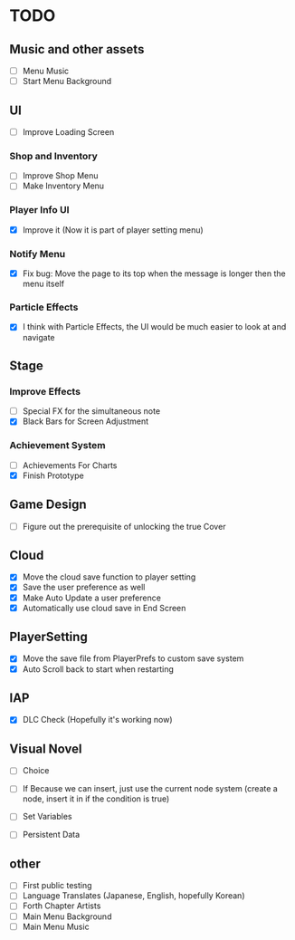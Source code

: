 # TODO
## Music and other assets
- [ ] Menu Music
- [ ] Start Menu Background

## UI
- [ ] Improve Loading Screen
### Shop and Inventory
- [ ] Improve Shop Menu
- [ ] Make Inventory Menu
### Player Info UI
- [X] Improve it (Now it is part of player setting menu)
### Notify Menu
- [X] Fix bug: Move the page to its top when the message is longer then the menu itself
### Particle Effects
- [X] I think with Particle Effects, the UI would be much easier to look at and navigate

## Stage
### Improve Effects
- [ ] Special FX for the simultaneous note
- [X] Black Bars for Screen Adjustment
### Achievement System
- [ ] Achievements For Charts
- [X] Finish Prototype

## Game Design
- [ ] Figure out the prerequisite of unlocking the true Cover
## Cloud
- [X] Move the cloud save function to player setting
- [X] Save the user preference as well
- [X] Make Auto Update a user preference
- [X] Automatically use cloud save in End Screen

## PlayerSetting
- [X] Move the save file from PlayerPrefs to custom save system
- [X] Auto Scroll back to start when restarting

## IAP
- [X] DLC Check (Hopefully it's working now)

## Visual Novel
- [ ] Choice

- [ ] If
Because we can insert, just use the current node system (create a node, insert it in if the condition is true)

- [ ] Set Variables
- [ ] Persistent Data

## other
- [ ] First public testing
- [ ] Language Translates (Japanese, English, hopefully Korean)
- [ ] Forth Chapter Artists
- [ ] Main Menu Background
- [ ] Main Menu Music
